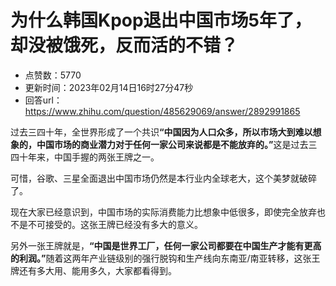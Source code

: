 # 为什么韩国Kpop退出中国市场5年了，却没被饿死，反而活的不错？
- 点赞数：5770
- 更新时间：2023年02月14日16时27分47秒
- 回答url：https://www.zhihu.com/question/485629069/answer/2892991865
<body>
 <p data-pid="iWATO3HF">过去三四十年，全世界形成了一个共识<b>“中国因为人口众多，所以市场大到难以想象的，中国市场的商业潜力对于任何一家公司来说都是不能放弃的。”</b>这是过去三四十年来，中国手握的两张王牌之一。</p>
 <p data-pid="-hRwNCZL">可惜，谷歌、三星全面退出中国市场仍然是本行业内全球老大，这个美梦就破碎了。</p>
 <p data-pid="pxEAnA1a">现在大家已经意识到，中国市场的实际消费能力比想象中低很多，即使完全放弃也不是不可接受的。这张王牌已经没有多大的意义。</p>
 <p data-pid="OZd2jzKV">另外一张王牌就是，<b>“中国是世界工厂，任何一家公司都要在中国生产才能有更高的利润。”</b>随着这两年产业链级别的强行脱钩和生产线向东南亚/南亚转移，这张王牌还有多大用、能用多久，大家都看得到。</p>
</body>